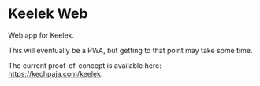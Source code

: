 Keelek Web
==========

Web app for Keelek. 

This will eventually be a PWA, but getting to that point may take some time.


The current proof-of-concept is available here: https://kechpaja.com/keelek.
